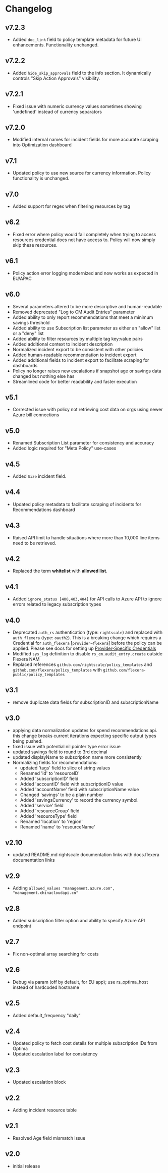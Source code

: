 # Changelog

## v7.2.3

- Added `doc_link` field to policy template metadata for future UI enhancements. Functionality unchanged.

## v7.2.2

- Added `hide_skip_approvals` field to the info section. It dynamically controls "Skip Action Approvals" visibility.

## v7.2.1

- Fixed issue with numeric currency values sometimes showing 'undefined' instead of currency separators

## v7.2.0

- Modified internal names for incident fields for more accurate scraping into Optimization dashboard

## v7.1

- Updated policy to use new source for currency information. Policy functionality is unchanged.

## v7.0

- Added support for regex when filtering resources by tag

## v6.2

- Fixed error where policy would fail completely when trying to access resources credential does not have access to. Policy will now simply skip these resources.

## v6.1

- Policy action error logging modernized and now works as expected in EU/APAC

## v6.0

- Several parameters altered to be more descriptive and human-readable
- Removed deprecated "Log to CM Audit Entries" parameter
- Added ability to only report recommendations that meet a minimum savings threshold
- Added ability to use Subscription list parameter as either an "allow" list or a "deny" list
- Added ability to filter resources by multiple tag key:value pairs
- Added additional context to incident description
- Normalized incident export to be consistent with other policies
- Added human-readable recommendation to incident export
- Added additional fields to incident export to facilitate scraping for dashboards
- Policy no longer raises new escalations if snapshot age or savings data changed but nothing else has
- Streamlined code for better readability and faster execution

## v5.1

- Corrected issue with policy not retrieving cost data on orgs using newer Azure bill connections

## v5.0

- Renamed Subscription List parameter for consistency and accuracy
- Added logic required for "Meta Policy" use-cases

## v4.5

- Added `Size` incident field.

## v4.4

- Updated policy metadata to facilitate scraping of incidents for Recommendations dashboard

## v4.3

- Raised API limit to handle situations where more than 10,000 line items need to be retrieved.

## v4.2

- Replaced the term **whitelist** with **allowed list**.

## v4.1

- Added `ignore_status [400,403,404]` for API calls to Azure API to ignore errors related to legacy subscription types

## v4.0

- Deprecated `auth_rs` authentication (type: `rightscale`) and replaced with `auth_flexera` (type: `oauth2`).  This is a breaking change which requires a Credential for `auth_flexera` [`provider=flexera`] before the policy can be applied.  Please see docs for setting up [Provider-Specific Credentials](https://docs.flexera.com/flexera/EN/Automation/ProviderCredentials.htm)
- Modified `sys_log` definition to disable `rs_cm.audit_entry.create` outside Flexera NAM
- Replaced references `github.com/rightscale/policy_templates` and `github.com/flexera/policy_templates` with `github.com/flexera-public/policy_templates`

## v3.1

- remove duplicate data fields for subscriptionID and subscriptionName

## v3.0

- applying data normalization updates for spend recommendations api. this change breaks current iterations expecting specific output types being pushed.
- fixed issue with potential nil pointer type error issue
- updated savings field to round to 3rd decimal
- updated displayName to subscription name more consistently
- Normalizing fields for recommendations:
  - updated 'tags' field to slice of string values
  - Renamed 'id' to 'resourceID'
  - Added 'subscriptionID' field
  - Added 'accountID' field with subscriptionID value
  - Added 'accountName' field with subscriptionName value
  - Changed 'savings' to be a plain number
  - Added 'savingsCurrency' to record the currency symbol.
  - Added 'service' field
  - Added 'resourceGroup' field
  - Added 'resourceType' field
  - Renamed 'location' to 'region'
  - Renamed 'name' to 'resourceName'

## v2.10

- updated README.md rightscale documentation links with docs.flexera documentation links

## v2.9

- Adding `allowed_values "management.azure.com", "management.chinacloudapi.cn"`

## v2.8

- Added subscription filter option and ability to specify Azure API endpoint

## v2.7

- Fix non-optimal array searching for costs

## v2.6

- Debug via param (off by default, for EU app); use rs_optima_host instead of hardcoded hostname

## v2.5

- Added default_frequency "daily"

## v2.4

- Updated policy to fetch cost details for multiple subscription IDs from Optima
- Updated escalation label for consistency

## v2.3

- Updated escalation block

## v2.2

- Adding incident resource table

## v2.1

- Resolved Age field mismatch issue

## v2.0

- initial release
